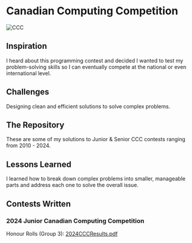 # Canadian Computing Competition

![CCC](https://github.com/user-attachments/assets/daf86fb2-7301-4772-83d7-2856e1aea159)

## Inspiration

I heard about this programming contest and decided I wanted to test my problem-solving skills so I can eventually compete at the national or even international level.

## Challenges

Designing clean and efficient solutions to solve complex problems.

## The Repository

These are some of my solutions to Junior & Senior CCC contests ranging from 2010 - 2024.

## Lessons Learned

I learned how to break down complex problems into smaller, manageable parts and address each one to solve the overall issue.

## Contests Written

### 2024 Junior Canadian Computing Competition

Honour Rolls (Group 3): 
[2024CCCResults.pdf](https://github.com/user-attachments/files/18222239/2024CCCResults.pdf)
